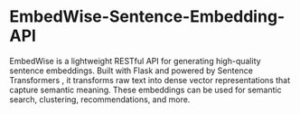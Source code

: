 # EmbedWise-Sentence-Embedding-API
EmbedWise is a lightweight RESTful API for generating high-quality sentence embeddings. Built with Flask and powered by Sentence Transformers , it transforms raw text into dense vector representations that capture semantic meaning. These embeddings can be used for semantic search, clustering, recommendations, and more.
